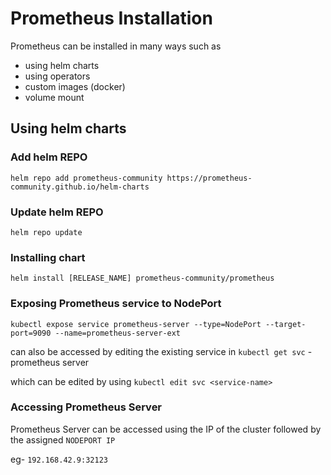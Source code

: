 # Prometheus Installation

Prometheus can be installed in many ways such as

- using helm charts
- using operators
- custom images (docker)
- volume mount

## Using helm charts

### Add helm REPO

`helm repo add prometheus-community https://prometheus-community.github.io/helm-charts`

### Update helm REPO

`helm repo update`

### Installing chart

`helm install [RELEASE_NAME] prometheus-community/prometheus`

### Exposing Prometheus service to NodePort 

`kubectl expose service prometheus-server --type=NodePort --target-port=9090 --name=prometheus-server-ext`

can also be accessed by editing the existing service in `kubectl get svc` - prometheus server 

which can be edited by using `kubectl edit svc <service-name>`

### Accessing Prometheus Server

Prometheus Server can be accessed using the IP of the cluster followed by the assigned `NODEPORT IP` 

eg- `192.168.42.9:32123`